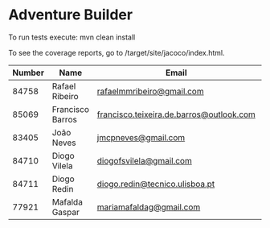 # Adventure Builder

To run tests execute: mvn clean install

To see the coverage reports, go to <module name>/target/site/jacoco/index.html.


|   Number   |          Name           |            Email        |   Name GitHUb  | Grupo |
| ---------- | ----------------------- | ----------------------- | ---------------| ----- |
| 84758      | Rafael Ribeiro          | rafaelmmribeiro@gmail.com | RafaelRibeiro97 |   17 |
| 85069      | Francisco Barros        | francisco.teixeira.de.barros@outlook.com | FranciscoKloganB  |  17  | 
| 83405           | João Neves         | jmcpneves@gmail.com     | JoaoMiguelNeves|   17  |
| 84710      | Diogo Vilela            | diogofsvilela@gmail.com | DiogoFSVilela  |   17  |
| 84711 | Diogo Redin | diogo.redin@tecnico.ulisboa.pt | diogoredin | 17 |
| 77921 | Mafalda Gaspar | mariamafaldag@gmail.com | mafsgasp | 17 |


